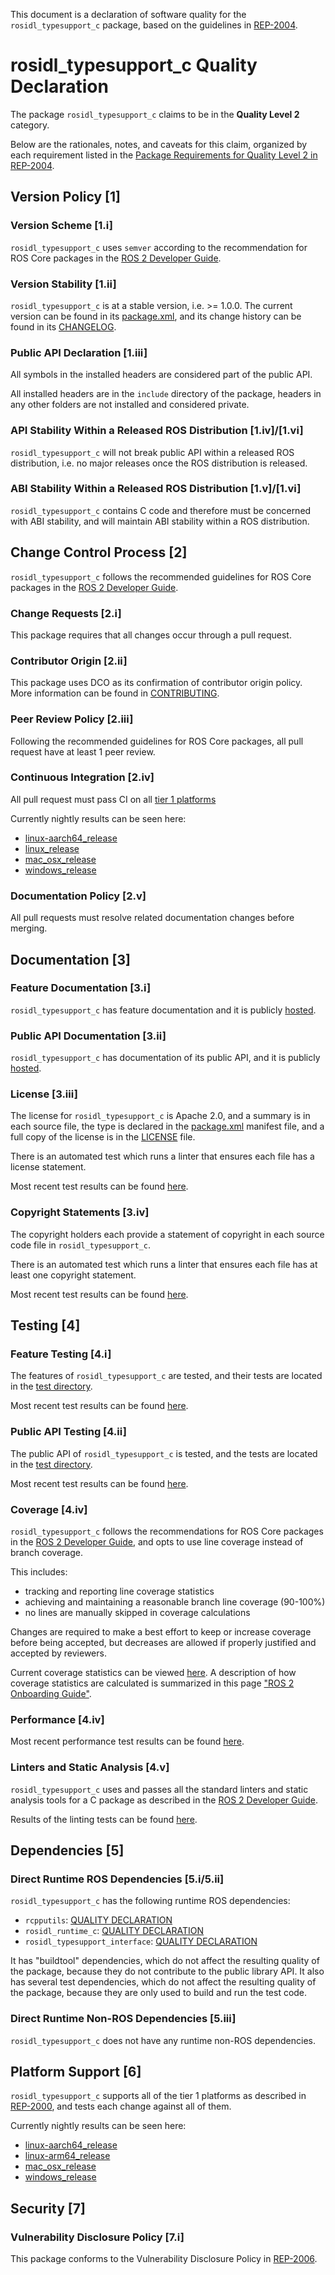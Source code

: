 This document is a declaration of software quality for the `rosidl_typesupport_c` package, based on the guidelines in [REP-2004](https://www.ros.org/reps/rep-2004.html).

# rosidl_typesupport_c Quality Declaration

The package `rosidl_typesupport_c` claims to be in the **Quality Level 2** category.

Below are the rationales, notes, and caveats for this claim, organized by each requirement listed in the [Package Requirements for Quality Level 2 in REP-2004](https://www.ros.org/reps/rep-2004.html).

## Version Policy [1]

### Version Scheme [1.i]

`rosidl_typesupport_c` uses `semver` according to the recommendation for ROS Core packages in the [ROS 2 Developer Guide](https://index.ros.org/doc/ros2/Contributing/Developer-Guide/#versioning).

### Version Stability [1.ii]

`rosidl_typesupport_c` is at a stable version, i.e. >= 1.0.0. The current version can be found in its [package.xml](./package.xml), and its change history can be found in its [CHANGELOG](./CHANGELOG.rst).

### Public API Declaration [1.iii]

All symbols in the installed headers are considered part of the public API.

All installed headers are in the `include` directory of the package, headers in any other folders are not installed and considered private.

### API Stability Within a Released ROS Distribution [1.iv]/[1.vi]

`rosidl_typesupport_c` will not break public API within a released ROS distribution, i.e. no major releases once the ROS distribution is released.

### ABI Stability Within a Released ROS Distribution [1.v]/[1.vi]

`rosidl_typesupport_c` contains C code and therefore must be concerned with ABI stability, and will maintain ABI stability within a ROS distribution.

## Change Control Process [2]

`rosidl_typesupport_c` follows the recommended guidelines for ROS Core packages in the [ROS 2 Developer Guide](https://index.ros.org/doc/ros2/Contributing/Developer-Guide/#package-requirements).

### Change Requests [2.i]

This package requires that all changes occur through a pull request.

### Contributor Origin [2.ii]

This package uses DCO as its confirmation of contributor origin policy.
More information can be found in [CONTRIBUTING](../CONTRIBUTING.md).

### Peer Review Policy [2.iii]

Following the recommended guidelines for ROS Core packages, all pull request have at least 1 peer review.

### Continuous Integration [2.iv]

All pull request must pass CI on all [tier 1 platforms](https://www.ros.org/reps/rep-2000.html#support-tiers)

Currently nightly results can be seen here:
* [linux-aarch64_release](https://ci.ros2.org/view/nightly/job/nightly_linux-aarch64_release/lastBuild/testReport/rosidl_typesupport_c/)
* [linux_release](https://ci.ros2.org/view/nightly/job/nightly_linux_release/lastBuild/testReport/rosidl_typesupport_c/)
* [mac_osx_release](https://ci.ros2.org/view/nightly/job/nightly_osx_release/lastBuild/testReport/rosidl_typesupport_c/)
* [windows_release](https://ci.ros2.org/view/nightly/job/nightly_win_rel/lastBuild/testReport/rosidl_typesupport_c/)

### Documentation Policy [2.v]

All pull requests must resolve related documentation changes before merging.

## Documentation [3]

### Feature Documentation [3.i]

`rosidl_typesupport_c` has feature documentation and it is publicly [hosted](docs/FEATURES.md).

### Public API Documentation [3.ii]

`rosidl_typesupport_c` has documentation of its public API, and it is publicly [hosted](http://docs.ros2.org/latest/api/rosidl_typesupport_c/index.html).

### License [3.iii]

The license for `rosidl_typesupport_c` is Apache 2.0, and a summary is in each source file, the type is declared in the [package.xml](package.xml) manifest file, and a full copy of the license is in the [LICENSE](../LICENSE) file.

There is an automated test which runs a linter that ensures each file has a license statement.

Most recent test results can be found [here](http://ci.ros2.org/job/nightly_linux_release/lastBuild/testReport/rosidl_typesupport_c/copyright).

### Copyright Statements [3.iv]

The copyright holders each provide a statement of copyright in each source code file in `rosidl_typesupport_c`.

There is an automated test which runs a linter that ensures each file has at least one copyright statement.

Most recent test results can be found [here](http://ci.ros2.org/job/nightly_linux_release/lastBuild/testReport/rosidl_typesupport_c/copyright).

## Testing [4]

### Feature Testing [4.i]

The features of `rosidl_typesupport_c` are tested, and their tests are located in the [test directory](https://github.com/ros2/rosidl_typesupport/tree/foxy/rosidl_typesupport_c/test).

Most recent test results can be found [here](https://ci.ros2.org/job/nightly_linux_release/lastBuild/testReport/rosidl_typesupport_c).

### Public API Testing [4.ii]

The public API of `rosidl_typesupport_c` is tested, and the tests are located in the [test directory](https://github.com/ros2/rosidl_typesupport/tree/foxy/rosidl_typesupport_c/test).

Most recent test results can be found [here](https://ci.ros2.org/job/nightly_linux_release/lastBuild/testReport/rosidl_typesupport_c).

### Coverage [4.iv]

`rosidl_typesupport_c` follows the recommendations for ROS Core packages in the [ROS 2 Developer Guide](https://index.ros.org/doc/ros2/Contributing/Developer-Guide/#code-coverage), and opts to use line coverage instead of branch coverage.

This includes:

- tracking and reporting line coverage statistics
- achieving and maintaining a reasonable branch line coverage (90-100%)
- no lines are manually skipped in coverage calculations

Changes are required to make a best effort to keep or increase coverage before being accepted, but decreases are allowed if properly justified and accepted by reviewers.

Current coverage statistics can be viewed [here](https://ci.ros2.org/job/nightly_linux_coverage/lastSuccessfulBuild/cobertura/src_ros2_rosidl_typesupport_rosidl_typesupport_c_src/). A description of how coverage statistics are calculated is summarized in this page ["ROS 2 Onboarding Guide"](https://index.ros.org/doc/ros2/Contributing/ROS-2-On-boarding-Guide/#note-on-coverage-runs).

### Performance [4.iv]

Most recent performance test results can be found [here](http://build.ros2.org/view/Fci/job/Fci__benchmark_ubuntu_focal_amd64/BenchmarkTable/).

### Linters and Static Analysis [4.v]

`rosidl_typesupport_c` uses and passes all the standard linters and static analysis tools for a C package as described in the [ROS 2 Developer Guide](https://index.ros.org/doc/ros2/Contributing/Developer-Guide/#linters).

Results of the linting tests can be found [here](https://ci.ros2.org/job/nightly_linux_release/lastBuild/testReport/rosidl_typesupport_c/).

## Dependencies [5]

### Direct Runtime ROS Dependencies [5.i/5.ii]

`rosidl_typesupport_c` has the following runtime ROS dependencies:
* `rcpputils`: [QUALITY DECLARATION](https://github.com/ros2/rcpputils/tree/foxy/QUALITY_DECLARATION.md)
* `rosidl_runtime_c`: [QUALITY DECLARATION](https://github.com/ros2/rosidl/tree/foxy/rosidl_runtime_c/QUALITY_DECLARATION.md)
* `rosidl_typesupport_interface`: [QUALITY DECLARATION](https://github.com/ros2/rosidl/tree/foxy/rosidl_typesupport_interface/QUALITY_DECLARATION.md)

It has "buildtool" dependencies, which do not affect the resulting quality of the package, because they do not contribute to the public library API.
It also has several test dependencies, which do not affect the resulting quality of the package, because they are only used to build and run the test code.

### Direct Runtime Non-ROS Dependencies [5.iii]

`rosidl_typesupport_c` does not have any runtime non-ROS dependencies.

## Platform Support [6]

`rosidl_typesupport_c` supports all of the tier 1 platforms as described in [REP-2000](https://www.ros.org/reps/rep-2000.html#support-tiers), and tests each change against all of them.

Currently nightly results can be seen here:
* [linux-aarch64_release](https://ci.ros2.org/view/nightly/job/nightly_linux-aarch64_release/lastBuild/testReport/rosidl_typesupport_c/)
* [linux-arm64_release](https://ci.ros2.org/view/nightly/job/nightly_linux_release/lastBuild/testReport/rosidl_typesupport_c/)
* [mac_osx_release](https://ci.ros2.org/view/nightly/job/nightly_osx_release/lastBuild/testReport/rosidl_typesupport_c/)
* [windows_release](https://ci.ros2.org/view/nightly/job/nightly_win_rel/lastBuild/testReport/rosidl_typesupport_c/)

## Security [7]

### Vulnerability Disclosure Policy [7.i]

This package conforms to the Vulnerability Disclosure Policy in [REP-2006](https://www.ros.org/reps/rep-2006.html).
